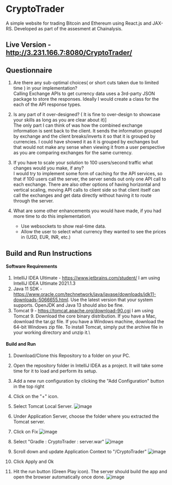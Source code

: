 # CryptoTrader
A simple website for trading Bitcoin and Ethereum using React.js and JAX-RS. Developed as part of the assesment at Chainalysis.
## Live Version - http://3.231.166.7:8080/CryptoTrader/


## Questionnaire
1. Are there any sub-optimal choices( or short cuts taken due to limited time ) in your implementation?\
Calling Exchange APIs to get currency data uses a 3rd-party JSON package to store the responses. Ideally I would create a class for the each of the API response types.

2. Is any part of it over-designed? ( It is fine to over-design to showcase your skills as long as you are clear about it)]\
The only part I can think of was how the combined exchange information is sent back to the client. It sends the information grouped by exchange and the client breaks/inverts it so that it is grouped by currencies. I could have showed it as it is grouped by exchanges but that would not make any sense when viewing it from a user perspective as you are comparing exchanges for the same currency.

3. If you have to scale your solution to 100 users/second traffic what changes would you make, if any?\
I would try to implement some form of caching for the API services, so that if 100 users call the server, the server sends out only one API call to each exchange. There are also other options of having horizontal and vertical scaling, moving API calls to client side so that client itself can call the exchanges and get data directly without having it to route through the server.

4. What are some other enhancements you would have made, if you had more time to do this implementation\
    - Use websockets to show real-time data.
    - Allow the user to select what currency they wanted to see the prices in (USD, EUR, INR, etc.)

## Build and Run Instructions
#### Software Requirements
1. IntelliJ IDEA Ultimate - https://www.jetbrains.com/student/ I am using IntelliJ IDEA Ultimate 2021.1.3
2. Java 11 SDK - https://www.oracle.com/technetwork/java/javase/downloads/jdk11-downloads-5066655.html. Use the latest version that your system supports. OpenJDK and Java 13 should also be fine.
3. Tomcat 9 - https://tomcat.apache.org/download-90.cgi I am using Tomcat 9. Download the core binary distribution. If you have a Mac, download the tar.gz file. If you have a Windows machine, download the 64-bit Windows zip file. To install Tomcat, simply put the archive file in your working directory and unzip it.\

#### Build and Run
1. Download/Clone this Repository to a folder on your PC.
2. Open the repository folder in IntelliJ IDEA as a project. It will take some time for it to load and perform its setup.
3. Add a new run configuration by clicking the "Add Configuration" button in the top right 
4. Click on the "+" icon.
5. Select Tomcat Local Server.
![image](https://user-images.githubusercontent.com/26704547/138542233-974cd53e-f9d3-4cb6-8d41-32972d7877f2.png)
6. Under Application Server, choose the folder where you extracted the Tomcat server.
7. Click on Fix
![image](https://user-images.githubusercontent.com/26704547/138542427-71117156-439f-4bf4-abed-88c932a14e0a.png)

8. Select "Gradle : CryptoTrader : server.war"
![image](https://user-images.githubusercontent.com/26704547/138542514-097c677f-9273-4e06-ad54-5e3ce26283c5.png)

9. Scroll down and update Application Context to "/CryptoTrader"
![image](https://user-images.githubusercontent.com/26704547/138542586-7b71ceae-58e1-47ae-a5ed-4a9e9eb02328.png)

10. Click Apply and Ok
11. Hit the run button (Green Play icon). The server should build the app and open the browser automatically once done.
![image](https://user-images.githubusercontent.com/26704547/138542653-d5216a54-cc92-4010-8706-a579fd58a480.png)
